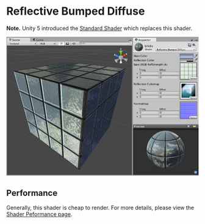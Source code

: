 Reflective Bumped Diffuse
=========================

**Note.** Unity 5 introduced the [Standard Shader](shader-StandardShader) which replaces this shader.

![](../uploads/Shaders/Shader-ReflBump.jpg) 

<!-- include shader-ReflectiveFamilyImport -->

<!-- include shader-BumpSubsetImport -->

<!-- include shader-DiffuseSubsetImport -->

Performance
-----------


Generally, this shader is cheap to render. For more details, please view the [Shader Peformance page](shader-Performance).
